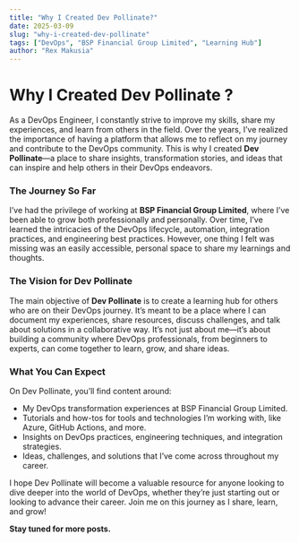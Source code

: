 ```yaml
---
title: "Why I Created Dev Pollinate?"
date: 2025-03-09
slug: "why-i-created-dev-pollinate"
tags: ["DevOps", "BSP Financial Group Limited", "Learning Hub"]
author: "Rex Makusia"
---
```



# Why I Created Dev Pollinate ?

As a DevOps Engineer, I constantly strive to improve my skills, share my experiences, and learn from others in the field. Over the years, I’ve realized the importance of having a platform that allows me to reflect on my journey and contribute to the DevOps community. This is why I created **Dev Pollinate**—a place to share insights, transformation stories, and ideas that can inspire and help others in their DevOps endeavors.

### The Journey So Far

I’ve had the privilege of working at **BSP Financial Group Limited**, where I’ve been able to grow both professionally and personally. Over time, I’ve learned the intricacies of the DevOps lifecycle, automation, integration practices, and engineering best practices. However, one thing I felt was missing was an easily accessible, personal space to share my learnings and thoughts.

### The Vision for Dev Pollinate

The main objective of **Dev Pollinate** is to create a learning hub for others who are on their DevOps journey. It’s meant to be a place where I can document my experiences, share resources, discuss challenges, and talk about solutions in a collaborative way. It’s not just about me—it’s about building a community where DevOps professionals, from beginners to experts, can come together to learn, grow, and share ideas.

### What You Can Expect

On Dev Pollinate, you’ll find content around:

- My DevOps transformation experiences at BSP Financial Group Limited.
- Tutorials and how-tos for tools and technologies I’m working with, like Azure, GitHub Actions, and more.
- Insights on DevOps practices, engineering techniques, and integration strategies.
- Ideas, challenges, and solutions that I’ve come across throughout my career.

I hope Dev Pollinate will become a valuable resource for anyone looking to dive deeper into the world of DevOps, whether they’re just starting out or looking to advance their career. Join me on this journey as I share, learn, and grow!

**Stay tuned for more posts.**
